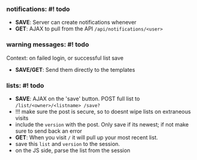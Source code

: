 ### notifications: #! todo

- **SAVE**: Server can create notifications whenever
- **GET**: AJAX to pull from the API `/api/notifications/<user>`

### warning messages: #! todo

Context: on failed login, or successful list save

- **SAVE/GET**: Send them directly to the templates

### lists: #! todo

- **SAVE**: AJAX on the 'save' button. POST full list to `/list/<owner>/<listname> /save?`
- !!! make sure the post is secure, so to doesnt wipe lists on extraneous visits
- include the `version` with the post. Only save if its newest; if not make sure to send back an error
- **GET**: When you visit `/` it will pull up your most recent list.
- save this `list` and `version` to the session.
- on the JS side, parse the list from the session